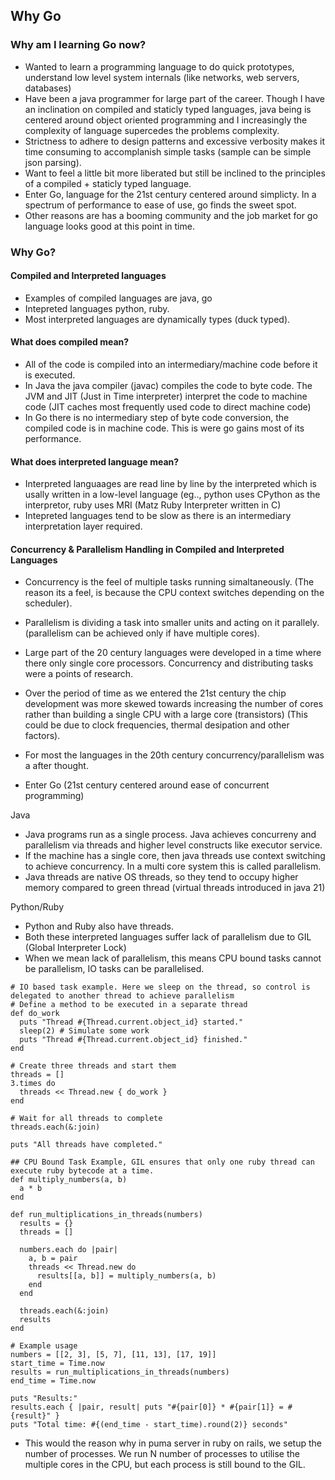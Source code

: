 ## Why Go

### Why am I learning Go now? 

* Wanted to learn a programming language to do quick prototypes, understand low level system internals (like networks, web servers, databases)
* Have been a java programmer for large part of the career. Though I have an inclination on compiled and staticly typed languages, java being is centered around object oriented programming and I increasingly the complexity of language supercedes the problems complexity. 
* Strictness to adhere to design patterns and excessive verbosity makes it time consuming to accomplanish simple tasks (sample can be simple json parsing).
* Want to feel a little bit more liberated but still be inclined to the principles of a compiled + staticly typed language.
* Enter Go, language for the 21st century centered around simplicty. In a spectrum of performance to ease of use, go finds the sweet spot.
* Other reasons are has a booming community and the job market for go language looks good at this point in time.

### Why Go?

#### Compiled and Interpreted languages

* Examples of compiled languages are java, go
* Intepreted languages python, ruby.
* Most interpreted languages are dynamically types (duck typed).

#### What does compiled mean?
* All of the code is compiled into an intermediary/machine code before it is executed.
* In Java the java compiler (javac) compiles the code to byte code. The JVM and JIT (Just in Time interpreter) interpret the code to machine code (JIT caches most frequently used code to direct machine code)
* In Go there is no intermediary step of byte code conversion, the compiled code is in machine code. This is were go gains most of its performance.

#### What does interpreted language mean?

* Interpreted languaages are read line by line by the interpreted which is usally written in a low-level language (eg.., python uses CPython as the interpretor, ruby uses MRI (Matz Ruby Interpreter written in C)
* Intepreted languages tend to be slow as there is an intermediary interpretation layer required.

#### Concurrency & Parallelism Handling in Compiled and Interpreted Languages

* Concurrency is the feel of multiple tasks running simaltaneously. (The reason its a feel, is because the CPU context switches depending on the scheduler).
* Parallelism is dividing a task into smaller units and acting on it parallely. (parallelism can be achieved only if have multiple cores).

* Large part of the 20 century languages were developed in a time where there only single core processors. Concurrency and distributing tasks were a points of research.
* Over the period of time as we entered the 21st century the chip development was more skewed towards increasing the number of cores rather than building a single CPU with a large core (transistors) (This could be due to clock frequencies, thermal desipation and other factors).
* For most the languages in the 20th century concurrency/parallelism was a after thought.
* Enter Go (21st century centered around ease of concurrent programming)


Java
* Java programs run as a single process. Java achieves concurreny and parallelism via threads and higher level constructs like executor service.
* If the machine has a single core, then java threads use context switching to achieve concurrency. In a multi core system this is called parallelism.
* Java threads are native OS threads, so they tend to occupy higher memory compared to green thread (virtual threads introduced in java 21)

Python/Ruby

* Python and Ruby also have threads.
* Both these interpreted languages suffer lack of parallelism due to GIL (Global Interpreter Lock)
* When we mean lack of parallelism, this means CPU bound tasks cannot be parallelism, IO tasks can be parallelised.

```
# IO based task example. Here we sleep on the thread, so control is delegated to another thread to achieve parallelism
# Define a method to be executed in a separate thread
def do_work
  puts "Thread #{Thread.current.object_id} started."
  sleep(2) # Simulate some work
  puts "Thread #{Thread.current.object_id} finished."
end

# Create three threads and start them
threads = []
3.times do
  threads << Thread.new { do_work }
end

# Wait for all threads to complete
threads.each(&:join)

puts "All threads have completed."
```

```
## CPU Bound Task Example, GIL ensures that only one ruby thread can execute ruby bytecode at a time.
def multiply_numbers(a, b)
  a * b
end

def run_multiplications_in_threads(numbers)
  results = {}
  threads = []

  numbers.each do |pair|
    a, b = pair
    threads << Thread.new do
      results[[a, b]] = multiply_numbers(a, b)
    end
  end

  threads.each(&:join)
  results
end

# Example usage
numbers = [[2, 3], [5, 7], [11, 13], [17, 19]]
start_time = Time.now
results = run_multiplications_in_threads(numbers)
end_time = Time.now

puts "Results:"
results.each { |pair, result| puts "#{pair[0]} * #{pair[1]} = #{result}" }
puts "Total time: #{(end_time - start_time).round(2)} seconds"

````
* This would the reason why in puma server in ruby on rails, we setup the number of processes. We run N number of processes to utilise the multiple cores in the CPU, but each process is still bound to the GIL.

